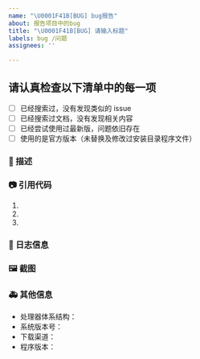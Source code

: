 ```yaml
---
name: "\U0001F41B[BUG] bug报告"
about: 报告项目中的bug
title: "\U0001F41B[BUG] 请输入标题"
labels: bug /问题
assignees: ''

---
```


## 请认真检查以下清单中的每一项
- [ ] 已经搜索过，没有发现类似的 issue
- [ ] 已经搜索过文档，没有发现相关内容
- [ ] 已经尝试使用过最新版，问题依旧存在
- [ ] 使用的是官方版本（未替换及修改过安装目录程序文件）

<!--
发布前请先尝试在 Issues 内搜索一下你的问题是否已经被提出过，
详细地描述 bug，让大家都能理解，请一定确定你所要发布的内容是一个 Bug，如果不确定请发 Question
别忘了填写标题，标题要简短的描述问题
Before posting, please try searching in Issues to see if your question has already been asked,
Describe the bug in detail so that everyone can understand it
Don't forget to fill in the title, which should briefly describe the problem
-->

### 🐛 描述
<!--
详细的描述该问题
Describe the problem in detail
-->


### 📷 引用代码

<!--
确保上述步骤尽可能能够在大多数设备上 100% 复现，以便定位问题原因
-->
1. 
2. 
3. 

### 📄 日志信息
<!--
在运行目录下的Assistant.log 找到当天的日志，将文件上传或将关键部分写在此处，在内容的开始与结束上加上 ``` 单独作为一行，如下所示

```
你的日志内容
Your log content
```

-->

### 🖼 截图

<!--
截图可以贴在这里
Screenshots can be posted here
-->

### 🚑 其他信息

- 处理器体系结构：<!-- x64 / x86 / arm64 -->
- 系统版本号：<!-- example Windows 10.19042.844(see winver) / macOS Monterey 12 / Ubuntu 20.04.2 LTS -->
- 下载渠道：<!-- /Github / Gitee/ xx网盘 -->
- 程序版本：<!-- 2.8.4 -->
